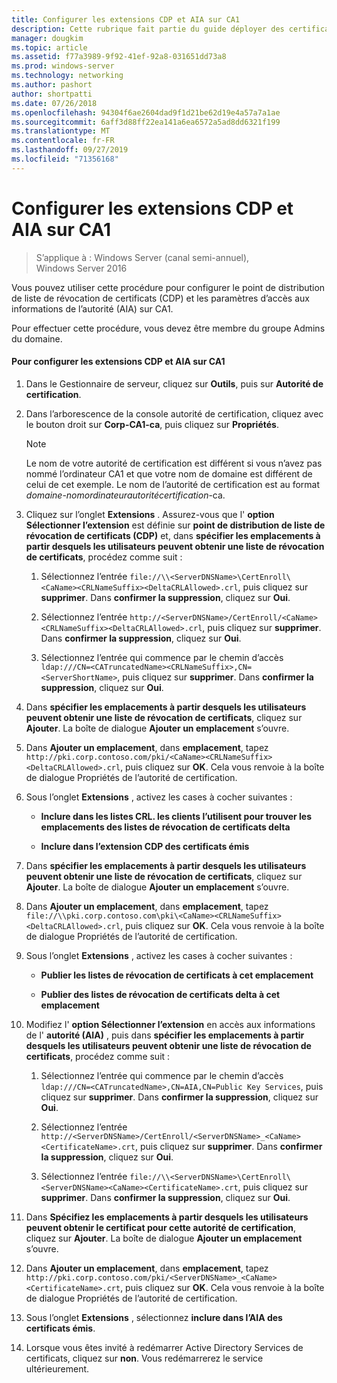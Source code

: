 ```yaml
---
title: Configurer les extensions CDP et AIA sur CA1
description: Cette rubrique fait partie du guide déployer des certificats de serveur pour les déploiements sans fil et câblés 802.1 X.
manager: dougkim
ms.topic: article
ms.assetid: f77a3989-9f92-41ef-92a8-031651dd73a8
ms.prod: windows-server
ms.technology: networking
ms.author: pashort
author: shortpatti
ms.date: 07/26/2018
ms.openlocfilehash: 94304f6ae2604dad9f1d21be62d19e4a57a7a1ae
ms.sourcegitcommit: 6aff3d88ff22ea141a6ea6572a5ad8dd6321f199
ms.translationtype: MT
ms.contentlocale: fr-FR
ms.lasthandoff: 09/27/2019
ms.locfileid: "71356168"
---
```

# <a name="configure-the-cdp-and-aia-extensions-on-ca1"></a>Configurer les extensions CDP et AIA sur CA1

>S’applique à : Windows Server (canal semi-annuel), Windows Server 2016

Vous pouvez utiliser cette procédure pour configurer le point de distribution de liste de révocation de certificats (CDP) et les paramètres d’accès aux informations de l’autorité (AIA) sur CA1.  
  
Pour effectuer cette procédure, vous devez être membre du groupe Admins du domaine.  
  
#### <a name="to-configure-the-cdp-and-aia-extensions-on-ca1"></a>Pour configurer les extensions CDP et AIA sur CA1  
  
1.  Dans le Gestionnaire de serveur, cliquez sur **Outils**, puis sur **Autorité de certification**.  
  
2.  Dans l’arborescence de la console autorité de certification, cliquez avec le bouton droit sur **Corp-CA1-ca**, puis cliquez sur **Propriétés**.  
  
    > [!NOTE]  
    > Le nom de votre autorité de certification est différent si vous n’avez pas nommé l’ordinateur CA1 et que votre nom de domaine est différent de celui de cet exemple. Le nom de l’autorité de certification est au format *domaine*-*nomordinateurautoritécertification*-ca.  
  
3.  Cliquez sur l’onglet **Extensions** . Assurez-vous que l' **option Sélectionner l’extension** est définie sur **point de distribution de liste de révocation de certificats (CDP)** et, dans **spécifier les emplacements à partir desquels les utilisateurs peuvent obtenir une liste de révocation de certificats**, procédez comme suit :  
  
    1.  Sélectionnez l’entrée `file://\\<ServerDNSName>\CertEnroll\<CaName><CRLNameSuffix><DeltaCRLAllowed>.crl`, puis cliquez sur **supprimer**. Dans **confirmer la suppression**, cliquez sur **Oui**.  
  
    2.  Sélectionnez l’entrée `http://<ServerDNSName>/CertEnroll/<CaName><CRLNameSuffix><DeltaCRLAllowed>.crl`, puis cliquez sur **supprimer**. Dans **confirmer la suppression**, cliquez sur **Oui**.  
  
    3.  Sélectionnez l’entrée qui commence par le chemin d’accès `ldap:///CN=<CATruncatedName><CRLNameSuffix>,CN=<ServerShortName>`, puis cliquez sur **supprimer**. Dans **confirmer la suppression**, cliquez sur **Oui**.  
  
4.  Dans **spécifier les emplacements à partir desquels les utilisateurs peuvent obtenir une liste de révocation de certificats**, cliquez sur **Ajouter**. La boîte de dialogue **Ajouter un emplacement** s’ouvre.  
  
5.  Dans **Ajouter un emplacement**, dans **emplacement**, tapez `http://pki.corp.contoso.com/pki/<CaName><CRLNameSuffix><DeltaCRLAllowed>.crl`, puis cliquez sur **OK**. Cela vous renvoie à la boîte de dialogue Propriétés de l’autorité de certification.  
  
6.  Sous l’onglet **Extensions** , activez les cases à cocher suivantes :  
  
    -   **Inclure dans les listes CRL. les clients l’utilisent pour trouver les emplacements des listes de révocation de certificats delta**  
  
    -   **Inclure dans l’extension CDP des certificats émis**  
  
7.  Dans **spécifier les emplacements à partir desquels les utilisateurs peuvent obtenir une liste de révocation de certificats**, cliquez sur **Ajouter**. La boîte de dialogue **Ajouter un emplacement** s’ouvre.  
  
8.  Dans **Ajouter un emplacement**, dans **emplacement**, tapez `file://\\pki.corp.contoso.com\pki\<CaName><CRLNameSuffix><DeltaCRLAllowed>.crl`, puis cliquez sur **OK**. Cela vous renvoie à la boîte de dialogue Propriétés de l’autorité de certification.  
  
9. Sous l’onglet **Extensions** , activez les cases à cocher suivantes :  
  
    -   **Publier les listes de révocation de certificats à cet emplacement**  
  
    -   **Publier des listes de révocation de certificats delta à cet emplacement**  
  
10. Modifiez l' **option Sélectionner l’extension** en accès aux informations de l' **autorité (AIA)** , puis dans **spécifier les emplacements à partir desquels les utilisateurs peuvent obtenir une liste de révocation de certificats**, procédez comme suit :  
  
    1.  Sélectionnez l’entrée qui commence par le chemin d’accès `ldap:///CN=<CATruncatedName>,CN=AIA,CN=Public Key Services`, puis cliquez sur **supprimer**. Dans **confirmer la suppression**, cliquez sur **Oui**.  
  
    2.  Sélectionnez l’entrée `http://<ServerDNSName>/CertEnroll/<ServerDNSName>_<CaName><CertificateName>.crt`, puis cliquez sur **supprimer**. Dans **confirmer la suppression**, cliquez sur **Oui**.  
  
    3.  Sélectionnez l’entrée `file://\\<ServerDNSName>\CertEnroll\<ServerDNSName><CaName><CertificateName>.crt`, puis cliquez sur **supprimer**. Dans **confirmer la suppression**, cliquez sur **Oui**.  
  
11. Dans **Spécifiez les emplacements à partir desquels les utilisateurs peuvent obtenir le certificat pour cette autorité de certification**, cliquez sur **Ajouter**. La boîte de dialogue **Ajouter un emplacement** s’ouvre.  
  
12. Dans **Ajouter un emplacement**, dans **emplacement**, tapez `http://pki.corp.contoso.com/pki/<ServerDNSName>_<CaName><CertificateName>.crt`, puis cliquez sur **OK**. Cela vous renvoie à la boîte de dialogue Propriétés de l’autorité de certification.  
  
13. Sous l’onglet **Extensions** , sélectionnez **inclure dans l’AIA des certificats émis**.  
  
14. Lorsque vous êtes invité à redémarrer Active Directory Services de certificats, cliquez sur **non**. Vous redémarrerez le service ultérieurement.  
  

